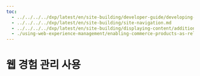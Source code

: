 ```yaml
---
toc:
  - ../../../../dxp/latest/en/site-building/developer-guide/developing-page-fragments/developing-fragments-intro.md
  - ../../../../dxp/latest/en/site-building/site-navigation.md
  - ../../../../dxp/latest/en/site-building/displaying-content/additional-content-display-options/styling-widgets-with-widget-templates.md
  - ./using-web-experience-management/enabling-commerce-products-as-related-assets.md
---
```

# 웹 경험 관리 사용

